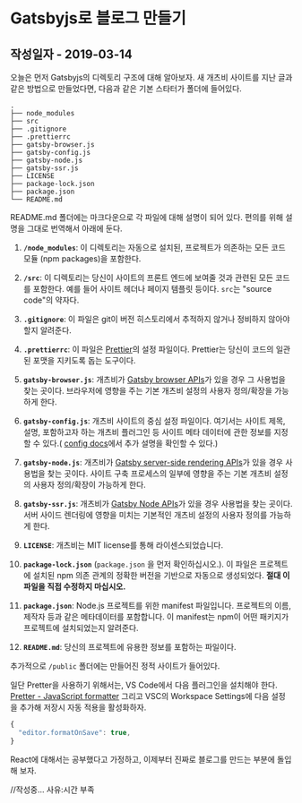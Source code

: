 # Gatsbyjs로 블로그 만들기

## 작성일자 - 2019-03-14

오늘은 먼저 Gatsbyjs의 디렉토리 구조에 대해 알아보자.
새 개츠비 사이트를 지난 글과 같은 방법으로 만들었다면, 다음과 같은 기본 스타터가 폴더에 들어있다.

    .
    ├── node_modules
    ├── src
    ├── .gitignore
    ├── .prettierrc
    ├── gatsby-browser.js
    ├── gatsby-config.js
    ├── gatsby-node.js
    ├── gatsby-ssr.js
    ├── LICENSE
    ├── package-lock.json
    ├── package.json
    └── README.md

README.md 폴더에는 마크다운으로 각 파일에 대해 설명이 되어 있다. 편의를 위해 설명을 그대로 번역해서 아래에 둔다.

1. **`/node_modules`**: 이 디렉토리는 자동으로 설치된, 프로젝트가 의존하는 모든 코드 모듈 (npm packages)을 포함한다.

2. **`/src`**: 이 디렉토리는 당신이 사이트의 프론트 엔드에 보여줄 것과 관련된 모든 코드를 포함한다. 예를 들어 사이트 헤더나 페이지 템플릿 등이다. `src`는 "source code"의 약자다.

3. **`.gitignore`**: 이 파일은 git이 버전 히스토리에서 추적하지 않거나 정비하지 않아야 할지 알려준다.

4. **`.prettierrc`**: 이 파일은 [Prettier](https://prettier.io/)의 설정 파일이다. Prettier는 당신이 코드의 일관된 포맷을 지키도록 돕는 도구이다.

5. **`gatsby-browser.js`**: 개츠비가 [Gatsby browser APIs](https://www.gatsbyjs.org/docs/browser-apis/)가 있을 경우 그 사용법을 찾는 곳이다. 브라우저에 영향을 주는 기본 개츠비 설정의 사용자 정의/확장을 가능하게 한다.

6. **`gatsby-config.js`**: 개츠비 사이트의 중심 설정 파일이다. 여기서는 사이트 제목, 설명, 포함하고자 하는 개츠비 플러그인 등 사이트 메타 데이터에 관한 정보를 지정할 수 있다.( [config docs](https://www.gatsbyjs.org/docs/gatsby-config/)에서 추가 설명을 확인할 수 있다.)

7. **`gatsby-node.js`**: 개츠비가 [Gatsby server-side rendering APIs](https://www.gatsbyjs.org/docs/ssr-apis/)가 있을 경우 사용법을 찾는 곳이다. 사이트 구축 프로세스의 일부에 영향을 주는 기본 개츠비 설정의 사용자 정의/확장이 가능하게 한다.

8. **`gatsby-ssr.js`**: 개츠비가 [Gatsby Node APIs](https://www.gatsbyjs.org/docs/node-apis/)가 있을 경우 사용법을 찾는 곳이다. 서버 사이드 렌더링에 영향을 미치는 기본적인 개츠비 설정의 사용자 정의를 가능하게 한다.

9. **`LICENSE`**: 개츠비는 MIT license를 통해 라이센스되었습니다.

10. **`package-lock.json`** (`package.json` 을 먼저 확인하십시오.). 이 파일은 프로젝트에 설치된 npm 의존 관계의 정확한 버전을 기반으로 자동으로 생성되었다. **절대 이 파일을 직접 수정하지 마십시오.**

11. **`package.json`**: Node.js 프로젝트를 위한 manifest 파일입니다. 프로젝트의 이름, 제작자 등과 같은 메타데이터를 포함합니다. 이 manifest는 npm이 어떤 패키지가 프로젝트에 설치되었는지 알려준다.

12. **`README.md`**: 당신의 프로젝트에 유용한 정보를 포함하는 파일이다.

추가적으로 `/public` 폴더에는 만들어진 정적 사이트가 들어있다.

일단 Pretter을 사용하기 위해서는, VS Code에서 다음 플러그인을 설치해야 한다. [Pretter - JavaScript formatter](https://marketplace.visualstudio.com/items?itemName=esbenp.prettier-vscode) 그리고 VSC의 Workspace Settings에 다음 설정을 추가해 저장시 자동 적용을 활성화하자.

```js
{
  "editor.formatOnSave": true,
}
```

React에 대해서는 공부했다고 가정하고, 이제부터 진짜로 블로그를 만드는 부분에 돌입해 보자.

//작성중... 사유:시간 부족